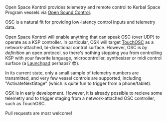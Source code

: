 Open Space Kontrol provides telemetry and remote control to Kerbal Space Program vessels via [Open Sound Control](http://opensoundcontrol.org/introduction-osc).

OSC is a natural fit for providing low-latency control inputs and telemetry data.

Open Space Kontrol will enable anything that can speak OSC (over UDP) to operate as a KSP controller. In particular, OSK will target [TouchOSC](http://hexler.net/software/touchosc) as a network-attached, bi-directional control surface. However, OSC is _by definition_ an open protocol, so there's nothing stopping you from controlling KSP with your favorite language, microcontroller, synthesizer or midi control surface (a [Launchpad](http://global.novationmusic.com/launch) perhaps? :sunglasses:).

In its current state, only a small sample of telemetry numbers are transmitted, and very few vessel controls are supported, including "ActivateNextStage" (which is quite fun to trigger from a phone/tablet).

OSK is in early development. However, it is already possible to recieve some telemetry and to trigger staging from a network-attached OSC controller, such as TouchOSC.

Pull requests are most welcome!
